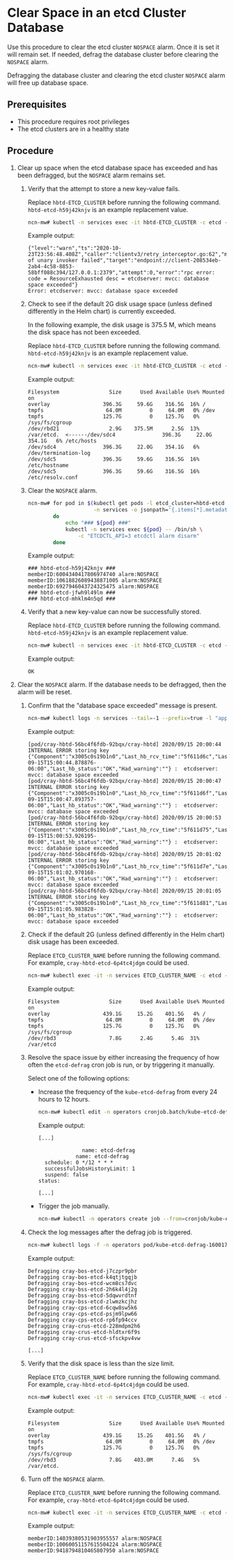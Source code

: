 # Clear Space in an etcd Cluster Database

Use this procedure to clear the etcd cluster `NOSPACE` alarm. Once it is set it will remain set. If needed, defrag the database cluster before clearing the `NOSPACE` alarm.

Defragging the database cluster and clearing the etcd cluster `NOSPACE` alarm will free up database space.

## Prerequisites

- This procedure requires root privileges
- The etcd clusters are in a healthy state

## Procedure

1. Clear up space when the etcd database space has exceeded and has been defragged, but the `NOSPACE` alarm remains set.

    1. Verify that the attempt to store a new key-value fails.

        Replace `hbtd-ETCD_CLUSTER` before running the following command.
        `hbtd-etcd-h59j42knjv` is an example replacement value.

        ```bash
        ncn-mw# kubectl -n services exec -it hbtd-ETCD_CLUSTER -c etcd -- /bin/sh -c "ETCDCTL_API=3 etcdctl put foo bar"
        ```

        Example output:

        ```text
        {"level":"warn","ts":"2020-10-23T23:56:48.408Z","caller":"clientv3/retry_interceptor.go:62","msg":"retrying of unary invoker failed","target":"endpoint://client-208534eb-2ab4-4c58-8853-58bff088c394/127.0.0.1:2379","attempt":0,"error":"rpc error: code = ResourceExhausted desc = etcdserver: mvcc: database space exceeded"}
        Error: etcdserver: mvcc: database space exceeded
        ```

    1. Check to see if the default 2G disk usage space \(unless defined differently in the Helm chart\) is currently exceeded.

        In the following example, the disk usage is 375.5 M, which means the disk space has not been exceeded.

        Replace `hbtd-ETCD_CLUSTER` before running the following command.
        `hbtd-etcd-h59j42knjv` is an example replacement value.

        ```bash
        ncn-mw# kubectl -n services exec -it hbtd-ETCD_CLUSTER -c etcd -- df -h
        ```

        Example output:

        ```text
        Filesystem                Size      Used Available Use% Mounted on
        overlay                 396.3G     59.6G    316.5G  16% /
        tmpfs                    64.0M         0     64.0M   0% /dev
        tmpfs                   125.7G         0    125.7G   0% /sys/fs/cgroup
        /dev/rbd21                2.9G    375.5M      2.5G  13% /var/etcd.  <------/dev/sdc4               396.3G     22.0G    354.1G   6% /etc/hosts
        /dev/sdc4               396.3G     22.0G    354.1G   6% /dev/termination-log
        /dev/sdc5               396.3G     59.6G    316.5G  16% /etc/hostname
        /dev/sdc5               396.3G     59.6G    316.5G  16% /etc/resolv.conf
        ```

    1. Clear the `NOSPACE` alarm.

        ```bash
        ncn-mw# for pod in $(kubectl get pods -l etcd_cluster=hbtd-etcd \
                             -n services -o jsonpath='{.items[*].metadata.name}')
                do
                    echo "### ${pod} ###"
                    kubectl -n services exec ${pod} -- /bin/sh \
                        -c "ETCDCTL_API=3 etcdctl alarm disarm"
                done
        ```

        Example output:

        ```text
        ### hbtd-etcd-h59j42knjv ###
        memberID:6004340417806974740 alarm:NOSPACE
        memberID:10618826089438871005 alarm:NOSPACE
        memberID:6927946043724325475 alarm:NOSPACE
        ### hbtd-etcd-jfwh9l49lm ###
        ### hbtd-etcd-mhklm4n5qd ###
        ```

    1. Verify that a new key-value can now be successfully stored.

        Replace `hbtd-ETCD_CLUSTER` before running the following command.
        `hbtd-etcd-h59j42knjv` is an example replacement value.

        ```bash
        ncn-mw# kubectl -n services exec -it hbtd-ETCD_CLUSTER -c etcd -- /bin/sh -c "ETCDCTL_API=3 etcdctl put foo bar"
        ```

        Example output:

        ```text
        OK
        ```

1. Clear the `NOSPACE` alarm. If the database needs to be defragged, then the alarm will be reset.

    1. Confirm that the "database space exceeded" message is present.

        ```bash
        ncn-mw# kubectl logs -n services --tail=-1 --prefix=true -l "app.kubernetes.io/name=cray-hbtd" -c cray-hbtd | grep "x3005c0s19b1n0"
        ```

        Example output:

        ```text
        [pod/cray-hbtd-56bc4f6fdb-92bqx/cray-hbtd] 2020/09/15 20:00:44 INTERNAL ERROR storing key  {"Component":"x3005c0s19b1n0","Last_hb_rcv_time":"5f611d6c","Last_hb_timestamp":"2020-09-15T15:00:44.878876-06:00","Last_hb_status":"OK","Had_warning":""} :  etcdserver: mvcc: database space exceeded
        [pod/cray-hbtd-56bc4f6fdb-92bqx/cray-hbtd] 2020/09/15 20:00:47 INTERNAL ERROR storing key  {"Component":"x3005c0s19b1n0","Last_hb_rcv_time":"5f611d6f","Last_hb_timestamp":"2020-09-15T15:00:47.893757-06:00","Last_hb_status":"OK","Had_warning":""} :  etcdserver: mvcc: database space exceeded
        [pod/cray-hbtd-56bc4f6fdb-92bqx/cray-hbtd] 2020/09/15 20:00:53 INTERNAL ERROR storing key  {"Component":"x3005c0s19b1n0","Last_hb_rcv_time":"5f611d75","Last_hb_timestamp":"2020-09-15T15:00:53.926195-06:00","Last_hb_status":"OK","Had_warning":""} :  etcdserver: mvcc: database space exceeded
        [pod/cray-hbtd-56bc4f6fdb-92bqx/cray-hbtd] 2020/09/15 20:01:02 INTERNAL ERROR storing key  {"Component":"x3005c0s19b1n0","Last_hb_rcv_time":"5f611d7e","Last_hb_timestamp":"2020-09-15T15:01:02.970168-06:00","Last_hb_status":"OK","Had_warning":""} :  etcdserver: mvcc: database space exceeded
        [pod/cray-hbtd-56bc4f6fdb-92bqx/cray-hbtd] 2020/09/15 20:01:05 INTERNAL ERROR storing key  {"Component":"x3005c0s19b1n0","Last_hb_rcv_time":"5f611d81","Last_hb_timestamp":"2020-09-15T15:01:05.983828-06:00","Last_hb_status":"OK","Had_warning":""} :  etcdserver: mvcc: database space exceeded
        ```

    1. Check if the default 2G \(unless defined differently in the Helm chart\) disk usage has been exceeded.

        Replace `ETCD_CLUSTER_NAME` before running the following command.
        For example, `cray-hbtd-etcd-6p4tc4jdgm` could be used.

        ```bash
        ncn-mw# kubectl exec -it -n services ETCD_CLUSTER_NAME -c etcd -- df -h
        ```

        Example output:

        ```text
        Filesystem                Size      Used Available Use% Mounted on
        overlay                 439.1G     15.2G    401.5G   4% /
        tmpfs                    64.0M         0     64.0M   0% /dev
        tmpfs                   125.7G         0    125.7G   0% /sys/fs/cgroup
        /dev/rbd3                 7.8G      2.4G      5.4G  31% /var/etcd
        ```

    1. Resolve the space issue by either increasing the frequency of how often the `etcd-defrag` cron job is run, or by triggering it manually.

        Select one of the following options:

        - Increase the frequency of the `kube-etcd-defrag` from every 24 hours to 12 hours.

            ```bash
            ncn-mw# kubectl edit -n operators cronjob.batch/kube-etcd-defrag
            ```

            Example output:

            ```text
            [...]

                          name: etcd-defrag
                        name: etcd-defrag
              schedule: 0 */12 * * *
              successfulJobsHistoryLimit: 1
              suspend: false
            status:

            [...]
            ```

        - Trigger the job manually.

            ```bash
            ncn-mw# kubectl -n operators create job --from=cronjob/kube-etcd-defrag kube-etcd-defrag
            ```

    1. Check the log messages after the defrag job is triggered.

        ```bash
        ncn-mw# kubectl logs -f -n operators pod/kube-etcd-defrag-1600171200-fxpn7
        ```

        Example output:

        ```text
        Defragging cray-bos-etcd-j7czpr9pbr
        Defragging cray-bos-etcd-k4qtjtgqjb
        Defragging cray-bos-etcd-wcm8cs7dvc
        Defragging cray-bss-etcd-2h6k4l4j2g
        Defragging cray-bss-etcd-5dqwvrdtnf
        Defragging cray-bss-etcd-zlwmzkcjhz
        Defragging cray-cps-etcd-6cqw8sw5k6
        Defragging cray-cps-etcd-psjm9lpw66
        Defragging cray-cps-etcd-rp6fp94ccv
        Defragging cray-crus-etcd-228mdpm2h6
        Defragging cray-crus-etcd-hldtxr6f9s
        Defragging cray-crus-etcd-sfsckpv4vw

        [...]
        ```

    1. Verify that the disk space is less than the size limit.

        Replace `ETCD_CLUSTER_NAME` before running the following command.
        For example, `cray-hbtd-etcd-6p4tc4jdgm` could be used.

        ```bash
        ncn-mw# kubectl exec -it -n services ETCD_CLUSTER_NAME -c etcd -- df -h
        ```

        Example output:

        ```text
        Filesystem                Size      Used Available Use% Mounted on
        overlay                 439.1G     15.2G    401.5G   4% /
        tmpfs                    64.0M         0     64.0M   0% /dev
        tmpfs                   125.7G         0    125.7G   0% /sys/fs/cgroup
        /dev/rbd3                 7.8G    403.0M      7.4G   5% /var/etcd.
        ```

    1. Turn off the `NOSPACE` alarm.

        Replace `ETCD_CLUSTER_NAME` before running the following command.
        For example, `cray-hbtd-etcd-6p4tc4jdgm` could be used.

        ```bash
        ncn-mw# kubectl exec -it -n services ETCD_CLUSTER_NAME -c etcd -- /bin/sh -c "ETCDCTL_API=3 etcdctl alarm disarm"
        ```

        Example output:

        ```text
        memberID:14039380531903955557 alarm:NOSPACE
        memberID:10060051157615504224 alarm:NOSPACE
        memberID:9418794810465807950 alarm:NOSPACE
        ```
